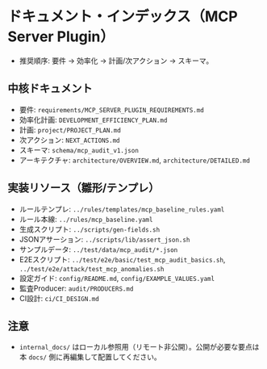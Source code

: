 # ドキュメント・インデックス（MCP Server Plugin）

- 推奨順序: 要件 → 効率化 → 計画/次アクション → スキーマ。

## 中核ドキュメント
- 要件: `requirements/MCP_SERVER_PLUGIN_REQUIREMENTS.md`
- 効率化計画: `DEVELOPMENT_EFFICIENCY_PLAN.md`
- 計画: `project/PROJECT_PLAN.md`
- 次アクション: `NEXT_ACTIONS.md`
- スキーマ: `schema/mcp_audit_v1.json`
 - アーキテクチャ: `architecture/OVERVIEW.md`, `architecture/DETAILED.md`

## 実装リソース（雛形/テンプレ）
- ルールテンプレ: `../rules/templates/mcp_baseline_rules.yaml`
- ルール本線: `../rules/mcp_baseline.yaml`
- 生成スクリプト: `../scripts/gen-fields.sh`
- JSONアサーション: `../scripts/lib/assert_json.sh`
- サンプルデータ: `../test/data/mcp_audit/*.json`
- E2Eスクリプト: `../test/e2e/basic/test_mcp_audit_basics.sh`, `../test/e2e/attack/test_mcp_anomalies.sh`
- 設定ガイド: `config/README.md`, `config/EXAMPLE_VALUES.yaml`
- 監査Producer: `audit/PRODUCERS.md`
 - CI設計: `ci/CI_DESIGN.md`

## 注意
- `internal_docs/` はローカル参照用（リモート非公開）。公開が必要な要点は本 `docs/` 側に再編集して配置してください。
